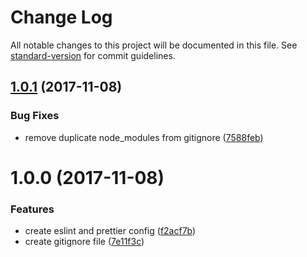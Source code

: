 # Change Log

All notable changes to this project will be documented in this file. See [standard-version](https://github.com/conventional-changelog/standard-version) for commit guidelines.

<a name="1.0.1"></a>
## [1.0.1](https://github.com/johannes-scharlach/johanness-scripts/compare/v1.0.0...v1.0.1) (2017-11-08)


### Bug Fixes

* remove duplicate node_modules from gitignore ([7588feb](https://github.com/johannes-scharlach/johanness-scripts/commit/7588feb))



<a name="1.0.0"></a>
# 1.0.0 (2017-11-08)


### Features

* create eslint and prettier config ([f2acf7b](https://github.com/johannes-scharlach/johanness-scripts/commit/f2acf7b))
* create gitignore file ([7e11f3c](https://github.com/johannes-scharlach/johanness-scripts/commit/7e11f3c))
